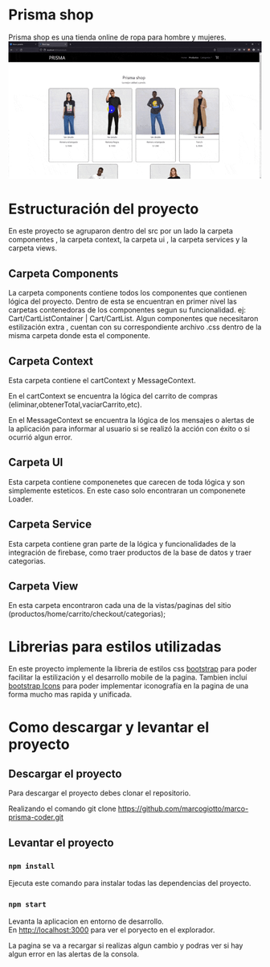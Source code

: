# Prisma shop

Prisma shop es una tienda online de ropa para hombre y mujeres.
![Prisma shop gif](https://github.com/marcogiotto/marco-prisma-coder/blob/master/public/gif/prisma-shop.gif)

# Estructuración del proyecto

En este proyecto se agruparon dentro del src por un lado la carpeta componentes , la carpeta context, la carpeta ui , la carpeta services y la carpeta views.

## Carpeta Components
La carpeta components contiene todos los componentes que contienen lógica del proyecto. Dentro de esta se encuentran en primer nivel las carpetas contenedoras de los componentes segun su funcionalidad. ej: Cart/CartListContainer | Cart/CartList.
Algun componentes que necesitaron estilización extra , cuentan con su correspondiente archivo .css dentro de la misma carpeta donde esta el componente.

## Carpeta Context
Esta carpeta contiene el cartContext y MessageContext. 

En el cartContext se encuentra la lógica del carrito de compras (eliminar,obtenerTotal,vaciarCarrito,etc).

En el MessageContext se encuentra la lógica de los mensajes o alertas de la aplicación para informar al usuario si se realizó la acción con éxito o si ocurrió algun error.

## Carpeta UI
Esta carpeta contiene componenetes que carecen de toda lógica y son simplemente esteticos. En este caso solo encontraran un componenete Loader.

## Carpeta Service
Esta carpeta contiene gran parte de la lógica y funcionalidades de la integración de firebase, como traer productos de la base de datos y traer categorias. 


## Carpeta View
En esta carpeta encontraron cada una de la vistas/paginas del sitio (productos/home/carrito/checkout/categorias);


# Librerias para estilos utilizadas

En este proyecto implemente la libreria de estilos css  [bootstrap](https://getbootstrap.com/) para poder facilitar la estilización y el desarrollo mobile de la pagina. Tambien incluí [bootstrap Icons](https://icons.getbootstrap.com/) para poder implementar iconografía en la pagina de una forma mucho mas rapida y unificada.




# Como descargar y levantar el proyecto

## Descargar el proyecto
Para descargar el proyecto debes clonar el repositorio. 

Realizando el comando git clone https://github.com/marcogiotto/marco-prisma-coder.git

## Levantar el proyecto

### `npm install`
Ejecuta este comando para instalar todas las dependencias del proyecto.

### `npm start`

Levanta la aplicacion en entorno de desarrollo.\
En [http://localhost:3000](http://localhost:3000) para ver el poryecto en el explorador.

La pagina se va a recargar si realizas algun cambio y 
podras ver si hay algun error en las alertas de la consola.


